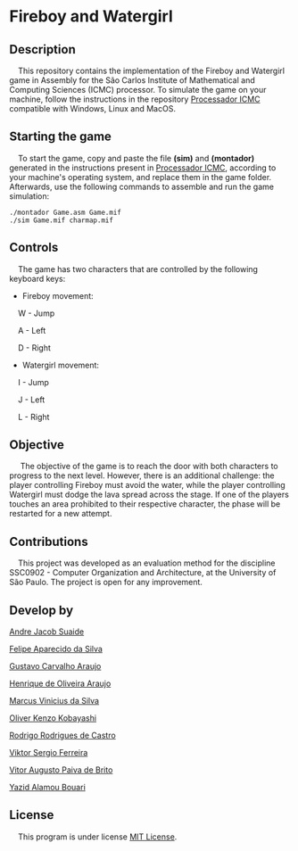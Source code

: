 # Fireboy and Watergirl

## Description

&nbsp;&nbsp;&nbsp;&nbsp;This repository contains the implementation of the Fireboy and Watergirl game in Assembly for the São Carlos Institute of Mathematical and Computing Sciences (ICMC) processor. To simulate the game on your machine, follow the instructions in the repository [Processador ICMC](https://github.com/simoesusp/Processador-ICMC/blob/master/Install_Packages/) compatible with Windows, Linux and MacOS.

## Starting the game

&nbsp;&nbsp;&nbsp;&nbsp;To start the game, copy and paste the file **(sim)** and **(montador)** generated in the instructions present in [Processador ICMC](https://github.com/simoesusp/Processador-ICMC/blob/master/Install_Packages/), according to your machine's operating system, and replace them in the game folder. Afterwards, use the following commands to assemble and run the game simulation:

```
./montador Game.asm Game.mif
./sim Game.mif charmap.mif
```

## Controls

&nbsp;&nbsp;&nbsp;&nbsp;The game has two characters that are controlled by the following keyboard keys:

- Fireboy movement:

&nbsp;&nbsp;&nbsp;&nbsp;W - Jump

&nbsp;&nbsp;&nbsp;&nbsp;A - Left

&nbsp;&nbsp;&nbsp;&nbsp;D - Right

- Watergirl movement:

&nbsp;&nbsp;&nbsp;&nbsp;I - Jump

&nbsp;&nbsp;&nbsp;&nbsp;J - Left

&nbsp;&nbsp;&nbsp;&nbsp;L - Right

## Objective

&nbsp;&nbsp;&nbsp;&nbsp; The objective of the game is to reach the door with both characters to progress to the next level. However, there is an additional challenge: the player controlling Fireboy must avoid the water, while the player controlling Watergirl must dodge the lava spread across the stage. If one of the players touches an area prohibited to their respective character, the phase will be restarted for a new attempt.

## Contributions

&nbsp;&nbsp;&nbsp;&nbsp;This project was developed as an evaluation method for the discipline SSC0902 - Computer Organization and Architecture, at the University of São Paulo. The project is open for any improvement.

## Develop by

[Andre Jacob Suaide](https://github.com/eletrojacob)

[Felipe Aparecido da Silva](https://github.com/FehASilva)

[Gustavo Carvalho Araujo](https://www.linkedin.com/in/guaraujoc/)

[Henrique de Oliveira Araujo](https://github.com/HerbGlrt)

[Marcus Vinicius da Silva](https://github.com/MarcussSilva)

[Oliver Kenzo Kobayashi](https://www.instagram.com/_okobayashi/)

[Rodrigo Rodrigues de Castro](https://github.com/rodrigorcz)

[Viktor Sergio Ferreira](https://github.com/Viktor-S-Ferreira)

[Vitor Augusto Paiva de Brito](https://github.com/vtpaiva)

[Yazid Alamou Bouari](https://github.com/Iambouari)

## License

&nbsp;&nbsp;&nbsp;&nbsp;This program is under license [MIT License](https://opensource.org/licenses/MIT).
